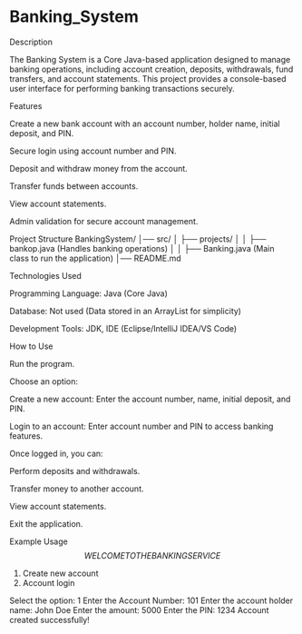 # Banking_System
Description

The Banking System is a Core Java-based application designed to manage banking operations, including account creation, deposits, withdrawals, fund transfers, and account statements. This project provides a console-based user interface for performing banking transactions securely.

Features

Create a new bank account with an account number, holder name, initial deposit, and PIN.

Secure login using account number and PIN.

Deposit and withdraw money from the account.

Transfer funds between accounts.

View account statements.

Admin validation for secure account management.

Project Structure
BankingSystem/
│── src/
│   ├── projects/
│   │   ├── bankop.java  (Handles banking operations)
│   │   ├── Banking.java (Main class to run the application)
│── README.md

Technologies Used

Programming Language: Java (Core Java)

Database: Not used (Data stored in an ArrayList for simplicity)

Development Tools: JDK, IDE (Eclipse/IntelliJ IDEA/VS Code)

How to Use

Run the program.

Choose an option:

Create a new account: Enter the account number, name, initial deposit, and PIN.

Login to an account: Enter account number and PIN to access banking features.

Once logged in, you can:

Perform deposits and withdrawals.

Transfer money to another account.

View account statements.

Exit the application.

Example Usage
$$ WELCOME TO THE BANKING SERVICE $$

1. Create new account
2. Account login

Select the option: 1
Enter the Account Number: 101
Enter the account holder name: John Doe
Enter the amount: 5000
Enter the PIN: 1234
Account created successfully!
